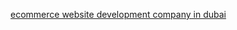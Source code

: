 <a href="https://insighttodayy.blogspot.com/2024/04/why-choose-ecommerce-website.html">ecommerce website development company in dubai</a>
